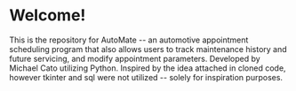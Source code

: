 # Welcome!
This is the repository for AutoMate -- an automotive appointment scheduling program that also allows users to track maintenance history and future servicing, and modify appointment parameters. Developed by Michael Cato utilizing Python. Inspired by the idea attached in cloned code, however tkinter and sql were not utilized -- solely for inspiration purposes. 
